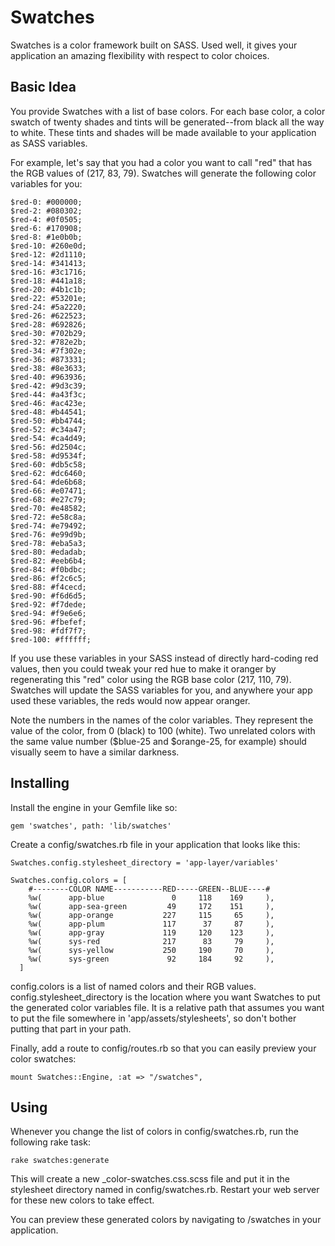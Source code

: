 # Swatches

Swatches is a color framework built on SASS.  Used well, it gives your application an amazing flexibility with respect to color choices.

## Basic Idea

You provide Swatches with a list of base colors.  For each base color, a color swatch of twenty shades and tints will be generated--from black all the way to white.  These tints and shades will be made available to your application as SASS variables.

For example, let's say that you had a color you want to call "red" that has the RGB values of (217, 83, 79).  Swatches will generate the following color variables for you:

    $red-0: #000000;
    $red-2: #080302;
    $red-4: #0f0505;
    $red-6: #170908;
    $red-8: #1e0b0b;
    $red-10: #260e0d;
    $red-12: #2d1110;
    $red-14: #341413;
    $red-16: #3c1716;
    $red-18: #441a18;
    $red-20: #4b1c1b;
    $red-22: #53201e;
    $red-24: #5a2220;
    $red-26: #622523;
    $red-28: #692826;
    $red-30: #702b29;
    $red-32: #782e2b;
    $red-34: #7f302e;
    $red-36: #873331;
    $red-38: #8e3633;
    $red-40: #963936;
    $red-42: #9d3c39;
    $red-44: #a43f3c;
    $red-46: #ac423e;
    $red-48: #b44541;
    $red-50: #bb4744;
    $red-52: #c34a47;
    $red-54: #ca4d49;
    $red-56: #d2504c;
    $red-58: #d9534f;
    $red-60: #db5c58;
    $red-62: #dc6460;
    $red-64: #de6b68;
    $red-66: #e07471;
    $red-68: #e27c79;
    $red-70: #e48582;
    $red-72: #e58c8a;
    $red-74: #e79492;
    $red-76: #e99d9b;
    $red-78: #eba5a3;
    $red-80: #edadab;
    $red-82: #eeb6b4;
    $red-84: #f0bdbc;
    $red-86: #f2c6c5;
    $red-88: #f4cecd;
    $red-90: #f6d6d5;
    $red-92: #f7dede;
    $red-94: #f9e6e6;
    $red-96: #fbefef;
    $red-98: #fdf7f7;
    $red-100: #ffffff;

If you use these variables in your SASS instead of directly hard-coding red values, then you could tweak your red hue to make it oranger by regenerating this "red" color using the RGB base color (217, 110, 79).  Swatches will update the SASS variables for you, and anywhere your app used these variables, the reds would now appear oranger.

Note the numbers in the names of the color variables.  They represent the value of the color, from 0 (black) to 100 (white).  Two unrelated colors with the same value number ($blue-25 and $orange-25, for example) should visually seem to have a similar darkness.

## Installing

Install the engine in your Gemfile like so:

    gem 'swatches', path: 'lib/swatches'

Create a config/swatches.rb file in your application that looks like this:

    Swatches.config.stylesheet_directory = 'app-layer/variables'

    Swatches.config.colors = [
        #--------COLOR NAME-----------RED-----GREEN--BLUE----#
        %w(      app-blue               0     118    169     ),
        %w(      app-sea-green         49     172    151     ),
        %w(      app-orange           227     115     65     ),
        %w(      app-plum             117      37     87     ),
        %w(      app-gray             119     120    123     ),
        %w(      sys-red              217      83     79     ),
        %w(      sys-yellow           250     190     70     ),
        %w(      sys-green             92     184     92     ),
      ]

config.colors is a list of named colors and their RGB values.  config.stylesheet_directory is the location where you want Swatches to put the generated color variables file.  It is a relative path that assumes you want to put the file somewhere in 'app/assets/stylesheets', so don't bother putting that part in your path.

Finally, add a route to config/routes.rb so that you can easily preview your color swatches:

    mount Swatches::Engine, :at => "/swatches",

## Using

Whenever you change the list of colors in config/swatches.rb, run the following rake task:

    rake swatches:generate

This will create a new _color-swatches.css.scss file and put it in the stylesheet directory named in config/swatches.rb.  Restart your web server for these new colors to take effect.

You can preview these generated colors by navigating to /swatches in your application.

